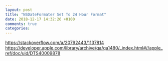 ```yaml
---
layout: post
title: "NSDateFormater Set To 24 Hour Format"
date: 2018-12-17 14:32:26 +0100
comments: true
categories: 
---
```




https://stackoverflow.com/a/20792443/1137814
https://developer.apple.com/library/archive/qa/qa1480/_index.html#//apple_ref/doc/uid/DTS40009878